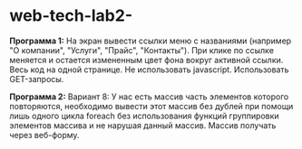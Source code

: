 # web-tech-lab2-

**Программа 1:**
На экран вывести ссылки меню с названиями (например  "О компании", "Услуги", "Прайс", "Контакты").  При клике по ссылке меняется и остается измененным цвет фона вокруг активной ссылки. Весь код на одной странице. Не использовать javascript. Использовать GET-запросы.

**Программа 2:**
Вариант 8: У нас есть массив часть элементов которого повторяются, необходимо вывести этот массив без дублей при помощи лишь одного цикла foreach без использования функций группировки элементов массива и не нарушая данный массив. Массив получать через веб-форму.
